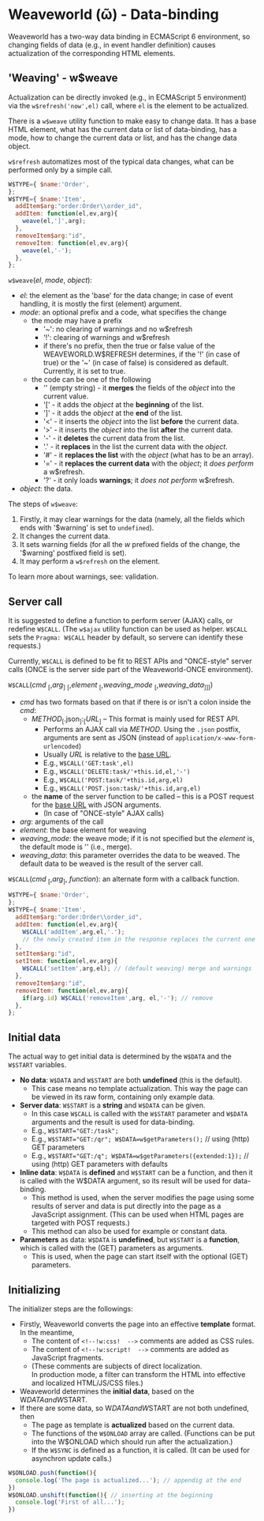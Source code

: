 # Weaveworld (ῶ) - Data-binding #

Weaveworld has a two-way data binding in ECMAScript 6 environment, so changing fields of data (e.g., in event handler definition) causes actualization of the corresponding HTML elements.

## 'Weaving' - w$weave ##

Actualization can be directly invoked (e.g., in ECMAScript 5 environment) via the `w$refresh('now',el)` call, where `el` is the element to be actualized.

There is a `w$weave` utility function to make easy to change data. It has a base HTML element, what has the current data or list of data-binding, has a mode, how to change the current data or list, and has the change data object.

`w$refresh` automatizes most of the typical data changes, what can be performed only by a simple call.

```js
W$TYPE={ $name:'Order',
};
W$TYPE={ $name:'Item',
  addItem$arg:"order:Order\\order_id",
  addItem: function(el,ev,arg){
    weave(el,']',arg);
  },
  removeItem$arg:"id",
  removeItem: function(el,ev,arg){
    weave(el,'-');
  },
};
```

`w$weave`(_el_, _mode_, _object_):
* _el_: the element as the 'base' for the data change; in case of event handling, it is mostly the first (element) argument.
* _mode_: an optional prefix and a code, what specifies the change
  * the mode may have a prefix
    * '~': no clearing of warnings and no w$refresh
    * '!': clearing of warnings and w$refresh
    * if there's no prefix, then the true or false value of the WEAVEWORLD.W$REFRESH determines, if the '!' (in case of true) or the '~' (in case of false) is considered as default. Currently, it is set to true.
  * the code can be one of the following
    * '' (empty string) - it **merges** the fields of the _object_ into the current value.
    * '[' - it adds the _object_ at the **beginning** of the list.
    * ']' - it adds the _object_ at the **end** of the list.
    * '<' - it inserts the _object_ into the list **before** the current data.
    * '>' - it inserts the _object_ into the list **after** the current data.
    * '-' - it **deletes** the current data from the list.
    * '.' - it **replaces** in the list the current data with the _object_.
    * '#' - it **replaces the list** with the _object_ (what has to be an array).
    * '=' - it **replaces the current data** with the _object_; it _does perform_ a w$refresh.
    * '?' - it only loads **warnings**; it _does not perform_ w$refresh.
* _object_: the data.

The steps of `w$weave`:
1. Firstly, it may clear warnings for the data (namely, all the fields which ends with '$warning' is set to `undefined`).
2. It changes the current data.
3. It sets warning fields (for all the _w_ prefixed fields of the change, the '$warning' postfixed field is set).
4. It may perform a `w$refresh` on the element.

To learn more about warnings, see: validation.

## Server call ##

It is suggested to define a function to perform server (AJAX) calls, or redefine `W$CALL`. (The `w$ajax` utility function can be used as helper. `W$CALL` sets the `Pragma: W$CALL` header by default, so servere can identify these requests.)

Currently, `W$CALL` is defined to be fit to REST APIs and "ONCE-style" server calls (ONCE is the server side part of the Weaveworld-ONCE environment).

`W$CALL`(_cmd_ <sub>[</sub>,_arg_<sub>]</sub>
     <sub>[</sub>,_element_ <sub>[</sub>,_weaving_mode_ <sub>[</sub>,_weaving_data_<sub>]]]</sub>)
*  _cmd_ has two formats based on that if there is or isn't a colon inside the _cmd_:
    * _METHOD_<sub>[</sub>.json<sub>]</sub>:<sub>[</sub>_URL_<sub>]</sub> – This format is mainly used for REST API.
      * Performs an AJAX call via _METHOD_. Using the `.json` postfix, arguments are sent as JSON (instead of `application/x-www-form-urlencoded`)
      * Usually _URL_ is relative to the [base URL](https://developer.mozilla.org/en-US/docs/Web/HTML/Element/base).
      * E.g., `W$CALL('GET:task',el)`
      * E.g., `W$CALL('DELETE:task/'+this.id,el,'-')`
      * E.g., `W$CALL('POST:task/'+this.id,arg,el)`
      * E.g., `W$CALL('POST.json:task/'+this.id,arg,el)`
    * the **name** of the server function to be called – this is a POST request for the [base URL](https://developer.mozilla.org/en-US/docs/Web/HTML/Element/base) with JSON arguments. 
      * (In case of "ONCE-style" AJAX calls)   
* _arg_: arguments of the call
* _element_: the base element for weaving
* _weaving_mode_: the weave mode; if it is not specified but the _element_ is, the default mode is '' (i.e., merge).
* _weaving_data_: this parameter overrides the data to be weaved. The default data to be weaved is the result of the server call.

`W$CALL`(_cmd_ <sub>[</sub>,_arg_<sub>]</sub>, _function_): an alternate form with a callback function.

```js
W$TYPE={ $name:'Order',
};
W$TYPE={ $name:'Item',
  addItem$arg:"order:Order\\order_id",
  addItem: function(el,ev,arg){
    W$CALL('addItem',arg,el,'.'); 
    // the newly created item in the response replaces the current one
  },
  setItem$arg:"id",
  setItem: function(el,ev,arg){
    W$CALL('setItem',arg,el); // (default weaving) merge and warnings
  },
  removeItem$arg:"id",
  removeItem: function(el,ev,arg){
    if(arg.id) W$CALL('removeItem',arg, el,'-'); // remove
  },
};
```

## Initial data ##

The actual way to get initial data is determined by the `W$DATA` and the `W$START` variables.

* **No data**: `W$DATA` and `W$START` are both **undefined** (this is the default).
  * This case means no template actualization. This way the page can be viewed in its raw form, containing only example data.
* **Server data**: `W$START` is a **string** and `W$DATA` can be given.
  * In this case `W$CALL` is called with the `W$START` parameter and `W$DATA` arguments and the result is used for data-binding.
  * E.g., `W$START="GET:/task";`
  * E.g., `W$START="GET:/qr"; W$DATA=w$getParameters();` // using (http) GET parameters 
  * E.g., `W$START="GET:/q"; W$DATA=w$getParameters({extended:1});` // using (http) GET parameters with defaults
* **Inline data**: `W$DATA` is **defined** and `W$START` can be a function, and then it is called with the W$DATA argument, so its result will be used for data-binding.
  * This method is used, when the server modifies the page using some results of server and data is put directly into the page as a JavaScript assignment. (This can be used when HTML pages are targeted with POST requests.) 
  * This method can also be used for example or constant data.
* **Parameters** as data: `W$DATA` is **undefined**, but `W$START` is a **function**, which is called with the (GET) parameters as arguments.
  * This is used, when the page can start itself with the optional (GET) parameters.
  
## Initializing ##

The initializer steps are the followings:
* Firstly, Weaveworld converts the page into an effective **template** format. In the meantime,
  * The content of `<!--!w:css!  -->` comments are added as CSS rules.
  * The content of `<!--!w:script!  -->` comments are added as JavaScript fragments.
  * (These comments are subjects of direct localization.  
  In production mode, a filter can transform the HTML into effective and localized HTML/JS/CSS files.)
* Weaveworld determines the **initial data**, based on the W$DATA and W$START.
* If there are some data, so W$DATA and W$START are not both undefined, then
  * The page as template is **actualized** based on the current data.
  * The functions of the `W$ONLOAD` array are called. (Functions can be put into the W$ONLOAD which should run after the actualization.)
  * If the `W$SYNC` is defined as a function, it is called. (It can be used for asynchron update calls.)

```js
W$ONLOAD.push(function(){ 
  console.log('The page is actualized...'); // appendig at the end
})
W$ONLOAD.unshift(function(){ // inserting at the beginning 
  console.log('First of all...'); 
})
```